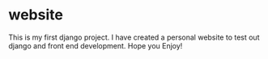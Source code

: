 # website
This is my first django project. I have created a personal website to test out django and front end development. Hope you Enjoy!
